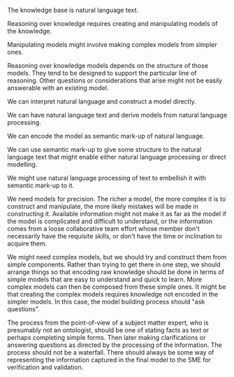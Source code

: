 

The knowledge base is natural language text.

Reasoning over knowledge requires creating and manipulating models of the knowledge.

Manipulating models might involve making complex models from simpler ones.

Reasoning over knowledge models depends on the structure of those models. They tend to be designed to support the particular line of reasoning.
Other questions or considerations that arise might not be easily answerable with an existing model.

We can interpret natural language and construct a model directly.

We can have natural language text and derive models from natural language processing.

We can encode the model as semantic mark-up of natural language.

We can use semantic mark-up to give some structure to the natural language text that might enable either natural language processing or direct modelling.

We might use natural language processing of text to embellish it with semantic mark-up to it.

We need models for precision. The richer a model, the more complex it is to construct and manipulate, the more likely mistakes will be made in constructing it.
Available information might not make it as far as the model if the model is complicated and difficult to understand, or the information comes
from a loose collaborative team effort whose member don't necessarily have the requisite skills, or don't have the time or inclination to acquire them.

We might need complex models, but we should try and construct them from simple components.
Rather than trying to get there in one step, we should arrange things so that encoding raw knowledge should be done in
terms of simple models that are easy to understand and quick to learn. More complex models can then be composed from these simple ones. It might be that
creating the complex models requires knowledge not encoded in the simpler models. In this case, the model building process should "ask questions".

The process from the point-of-view of a subject matter expert, who is presumably not an ontologist, should be one of stating facts as text or perhaps
completing simple forms. Then later making clarifications or answering questions as directed by the processing of the information.
The process should not be a waterfall. There should always be some way of representing the information captured in the final model to the SME for verification and validation.
